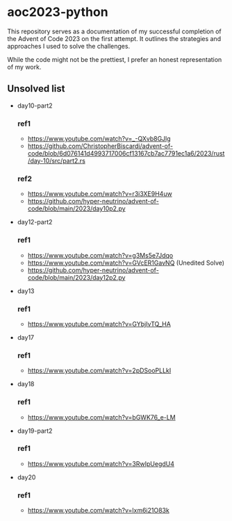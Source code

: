 # aoc2023-python
This repository serves as a documentation of my successful completion of the Advent of Code 2023 on the first attempt. It outlines the strategies and approaches I used to solve the challenges.

While the code might not be the prettiest, I prefer an honest representation of my work.

## Unsolved list
* day10-part2
  ### ref1
  * https://www.youtube.com/watch?v=_-QXvb8GJlg
  * https://github.com/ChristopherBiscardi/advent-of-code/blob/6d076141d4993717006cf13167cb7ac7791ec1a6/2023/rust/day-10/src/part2.rs

  ### ref2
  * https://www.youtube.com/watch?v=r3i3XE9H4uw
  * https://github.com/hyper-neutrino/advent-of-code/blob/main/2023/day10p2.py

* day12-part2
  ### ref1
  * https://www.youtube.com/watch?v=g3Ms5e7Jdqo
  * https://www.youtube.com/watch?v=GVcER1GavNQ (Unedited Solve)
  * https://github.com/hyper-neutrino/advent-of-code/blob/main/2023/day12p2.py

* day13
  ### ref1
  * https://www.youtube.com/watch?v=GYbjIvTQ_HA
    
* day17
  ### ref1
  * https://www.youtube.com/watch?v=2pDSooPLLkI
 
* day18
  ### ref1
  * https://www.youtube.com/watch?v=bGWK76_e-LM

* day19-part2
  ### ref1
  * https://www.youtube.com/watch?v=3RwIpUegdU4

* day20
  ### ref1
  * https://www.youtube.com/watch?v=lxm6i21O83k 
